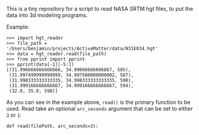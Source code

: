 This is a tiny repository for a script to read NASA SRTM hgt files, to put the
data into 3d modeling programs.

Example:

    >>> import hgt_reader
    >>> file_path = '/Users/benjamin/projects/ActiveMatter/data/N31E034.hgt'
    >>> data = hgt_reader.read(file_path)
    >>> from pprint import pprint
    >>> pprint(data[-1][-5:])
    [(31.996666666666666, 34.99666666666667, 585),
     (31.997499999999999, 34.997500000000002, 587),
     (31.998333333333335, 34.998333333333335, 590),
     (31.999166666666667, 34.999166666666667, 594),
     (32.0, 35.0, 598)]

As you can see in the example above, `read()` is the primary function to be
used. Read take an optional `arc_seconds` argument that can be set to either `3` or `1`:

    def read(filePath, arc_seconds=3):



